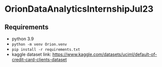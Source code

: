 # OrionDataAnalyticsInternshipJul23

## Requirements

- python 3.9
- `python -m venv Orion.venv`
- `pip install -r requirements.txt`
- kaggle dataset link: https://www.kaggle.com/datasets/uciml/default-of-credit-card-clients-dataset


